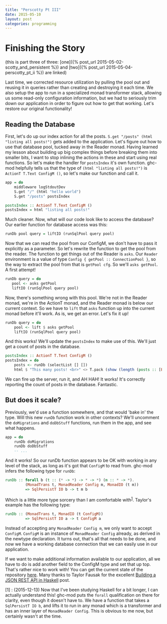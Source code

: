 ```yaml
---
title: "Perscotty Pt III"
date: 2015-05-10
layout: post
categories: programming
---
```


# Finishing the Story

(this is part three of three: [one]({% post_url 2015-05-02-scotty_and_persistent %}) and [two]({% post_url 2015-05-04-perscotty_pt_ii %}) are linked)

Last time, we corrected resource utilization by pulling the pool out and reusing it in queries rather than creating and destroying it each time. We also setup the app to run in a specialized monad transformer stack, allowing us some read-only configuration information, but we had to seriously trim down our application in order to figure out how to get that working. Let's restore our original functionality!

## Reading the Database

First, let's do up our index action for all the posts. `S.get "/posts" (html "listing all posts!")` gets added to the application. Let's figure out how to use that database pool, tucked away in the Reader monad. Having learned my lesson about building up big complex things before breaking them into smaller bits, I want to stop inlining the actions in these and start using real functions. So let's make the handler for `postsIndex` it's own function. ghc-mod helpfully tells us that the type of `(html "listing all posts!")` is `ActionT T.Text ConfigM ()`, so let's make our function and call it.

```haskell
app = do
    middleware logStdoutDev
    S.get "/" (html "hello world")
    S.get "/posts" postsIndex

postsIndex :: ActionT T.Text ConfigM ()
postsIndex = html "listing all posts!"
```
Much cleaner. Now, what will our code look like to access the database? Our earlier function for database access was this:

```haskell
runDb pool query = liftIO (runSqlPool query pool)
```
Now that we can read the pool from our ConfigM, we don't have to pass it explicitly as a parameter. So let's rewrite the function to get the pool from the reader. The function to get things out of the Reader is `asks`. Our `Reader` environment is a value of type `Config { getPool :: ConnectionPool }`, so the way to extract the pool from that is `getPool cfg`. So we'll `asks getPool`. A first attempt!

```haskell
runDb query = do
   pool <- asks getPool
   liftIO (runSqlPool query pool)
```
Now, there's something wrong with this pool. We're not in the Reader monad, we're in the ActionT monad, and the Reader monad is below our current context. So we have to `lift` that `asks` function up into the current monad before it'll work. As is, we get an error. Let's fix it up!

```haskell
runDb query = do
    pool <- lift $ asks getPool
    liftIO (runSqlPool query pool)
```

And this works! We'll update the `postsIndex` to make use of this. We'll just get a count of posts in the database.

```haskell
postsIndex :: ActionT T.Text ConfigM ()
postsIndex = do
    posts <- runDb (selectList [] [])
    html $ "This many posts! <br>" <> T.pack (show (length (posts :: [Entity BlogPost])))
```

We can fire up the server, run it, and AH HAH! It works! It's correctly reporting the count of posts in the database. Fantastic.

## But does it scale?

Previously, we'd use a function somewhere, and that would 'bake in' the type. Will this new `runDb` function work in other contexts? We'll uncomment the `doMigrations` and `doDbStuff` functions, run them in the app, and see what happens.

```haskell
app = do
    runDb doMigrations
    runDb doDbStuff
    -- ...
```

And it works! So our runDb function appears to be OK with working in any level of the stack, as long as it's got that `ConfigM` to read from. ghc-mod infers the following type for `runDb`:

```haskell
runDb :: forall b (t :: (* -> *) -> * -> *) (m :: * -> *). 
         (MonadTrans t, MonadReader Config m, MonadIO (t m)) 
         => SqlPersistT IO b -> t m b
```
Which is a little more type sorcery than I am comfortable with<sup>[1](#1)</sup>. Taylor's example has the following type:

```haskell
runDb :: (MonadTrans t, MonadIO (t ConfigM))
         => SqlPersistT IO a -> t ConfigM a
```
Instead of accepting any `MonadReader Config m`, we only want to accept `ConfigM`. `ConfigM` is an instance of `MonadReader Config` already, as derived in the newtype declaration. It turns out, that's all that needs to be done, and now we have a working database connection that we can easily use in our application.

If we want to make additional information available to our application, all we have to do is add another field to the ConfigM type and set that up top. That's rather nice to work with! You can get the current state of the repository [here](https://github.com/parsonsmatt/scotty-persistent-example/tree/finished). Many thanks to Taylor Fausak for the excellent [Building a JSON REST API in Haskell](http://taylor.fausak.me/2014/10/21/building-a-json-rest-api-in-haskell/) post.

<a name="1"></a>\[1\] : (2015-12-13) Now that I've been studying Haskell for a bit longer, I can actually understand this!
ghc-mod puts the `forall` qualification on there for clarity, even though it doesn't have to.
We have a function that takes a `SqlPersistT IO b`, and lifts it to run in any monad which is a transformer and has an inner layer of `MonadReader Config`.
This is obvious to me now, but certainly wasn't at the time.
